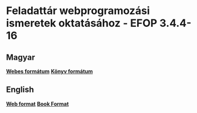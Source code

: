# Feladattár webprogramozási ismeretek oktatásához - EFOP 3.4.4-16

<div class="columns:2">

  <div>
    <h2>Magyar</h2>
    <a href="#!/hu" class="card button color:primary margin:bottom:small"><strong>Webes formátum</strong></a>
    <a href="book.html#!/book-hu" class="card button color:primary margin:bottom:small"><strong>Könyv formátum</strong></a>
  </div>

  <div>
    <h2>English</h2>
    <a href="#!/en" class="card button color:primary margin:bottom:small"><strong>Web format</strong></a>
    <a href="book.html#!/book-en" class="card button color:primary margin:bottom:small"><strong>Book Format</strong></a>
  </div>

</div>

